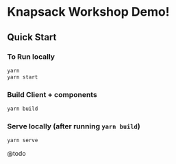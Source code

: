 # Knapsack Workshop Demo!

## Quick Start

### To Run locally

```bash
yarn
yarn start
```

### Build Client + components

```bash
yarn build
```

### Serve locally (after running `yarn build`)

```bash
yarn serve
```

@todo
